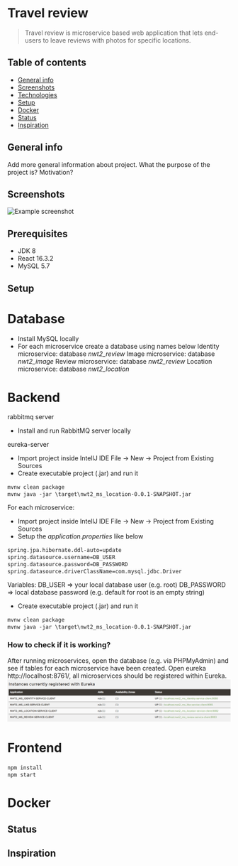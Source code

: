 # Travel review
> Travel review is microservice based web application that lets end-users to leave reviews with photos for specific locations. 

## Table of contents
* [General info](#general-info)
* [Screenshots](#screenshots)
* [Technologies](#technologies)
* [Setup](#setup)
* [Docker](#docker)
* [Status](#status)
* [Inspiration](#inspiration)


## General info
Add more general information about project. What the purpose of the project is? Motivation?

## Screenshots
![Example screenshot](./img/screenshot.png)

## Prerequisites
* JDK 8 
* React 16.3.2
* MySQL 5.7

## Setup

# Database
* Install MySQL locally 
* For each microservice create a database using names below
Identity microservice: database _nwt2_review_
Image microservice: database _nwt2_image_
Review microservice: database _nwt2_review_
Location microservice: database _nwt2_location_


# Backend
rabbitmq server
* Install and run RabbitMQ server locally

eureka-server
* Import project inside IntellJ IDE File -> New -> Project from Existing Sources
* Create executable project (.jar) and run it
```
mvnw clean package
mvnw java -jar \target\nwt2_ms_location-0.0.1-SNAPSHOT.jar
```

For each microservice:
* Import project inside IntellJ IDE File -> New -> Project from Existing Sources
* Setup the _application.properties_ like below
```
spring.jpa.hibernate.ddl-auto=update 
spring.datasource.username=DB_USER
spring.datasource.password=DB_PASSWORD
spring.datasource.driverClassName=com.mysql.jdbc.Driver  
```
Variables:
DB_USER => your local database user (e.g. root)
DB_PASSWORD => local database password (e.g. default for root is an empty string)

* Create executable project (.jar) and run it
```
mvnw clean package
mvnw java -jar \target\nwt2_ms_location-0.0.1-SNAPSHOT.jar
```

### How to check if it is working?
After running microservices, open the database (e.g. via PHPMyAdmin) and see if tables for each microservice have been created.
Open eureka http://localhost:8761/, all microservices should be registered within Eureka.
![microservices_eureka](https://github.com/vildanap/NWT_Tim2/blob/master/eureka.PNG)

# Frontend
```
npm install
npm start
```
# Docker


## Status


## Inspiration



